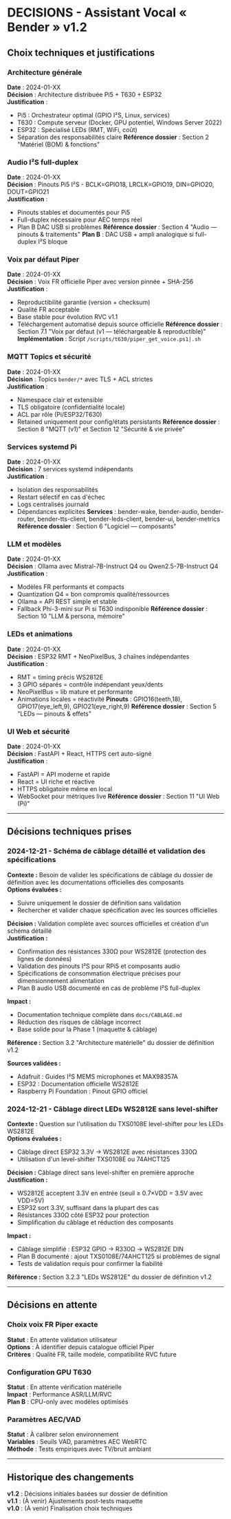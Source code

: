 # DECISIONS - Assistant Vocal « Bender » v1.2

## Choix techniques et justifications

### Architecture générale

**Date** : 2024-01-XX  
**Décision** : Architecture distribuée Pi5 + T630 + ESP32  
**Justification** : 
- Pi5 : Orchestrateur optimal (GPIO I²S, Linux, services)
- T630 : Compute serveur (Docker, GPU potentiel, Windows Server 2022)
- ESP32 : Spécialisé LEDs (RMT, WiFi, coût)
- Séparation des responsabilités claire
**Référence dossier** : Section 2 "Matériel (BOM) & fonctions"

### Audio I²S full-duplex

**Date** : 2024-01-XX  
**Décision** : Pinouts Pi5 I²S - BCLK=GPIO18, LRCLK=GPIO19, DIN=GPIO20, DOUT=GPIO21  
**Justification** : 
- Pinouts stables et documentés pour Pi5
- Full-duplex nécessaire pour AEC temps réel
- Plan B DAC USB si problèmes
**Référence dossier** : Section 4 "Audio — pinouts & traitements"
**Plan B** : DAC USB + ampli analogique si full-duplex I²S bloque

### Voix par défaut Piper

**Date** : 2024-01-XX  
**Décision** : Voix FR officielle Piper avec version pinnée + SHA-256  
**Justification** : 
- Reproductibilité garantie (version + checksum)
- Qualité FR acceptable
- Base stable pour évolution RVC v1.1
- Téléchargement automatisé depuis source officielle
**Référence dossier** : Section 7.1 "Voix par défaut (v1 — téléchargeable & reproductible)"
**Implémentation** : Script `/scripts/t630/piper_get_voice.ps1|.sh`

### MQTT Topics et sécurité

**Date** : 2024-01-XX  
**Décision** : Topics `bender/*` avec TLS + ACL strictes  
**Justification** : 
- Namespace clair et extensible
- TLS obligatoire (confidentialité locale)
- ACL par rôle (Pi/ESP32/T630)
- Retained uniquement pour config/états persistants
**Référence dossier** : Section 8 "MQTT (v1)" et Section 12 "Sécurité & vie privée"

### Services systemd Pi

**Date** : 2024-01-XX  
**Décision** : 7 services systemd indépendants  
**Justification** : 
- Isolation des responsabilités
- Restart sélectif en cas d'échec
- Logs centralisés journald
- Dépendances explicites
**Services** : bender-wake, bender-audio, bender-router, bender-tts-client, bender-leds-client, bender-ui, bender-metrics
**Référence dossier** : Section 6 "Logiciel — composants"

### LLM et modèles

**Date** : 2024-01-XX  
**Décision** : Ollama avec Mistral-7B-Instruct Q4 ou Qwen2.5-7B-Instruct Q4  
**Justification** : 
- Modèles FR performants et compacts
- Quantization Q4 = bon compromis qualité/ressources
- Ollama = API REST simple et stable
- Fallback Phi-3-mini sur Pi si T630 indisponible
**Référence dossier** : Section 10 "LLM & persona, mémoire"

### LEDs et animations

**Date** : 2024-01-XX  
**Décision** : ESP32 RMT + NeoPixelBus, 3 chaînes indépendantes  
**Justification** : 
- RMT = timing précis WS2812E
- 3 GPIO séparés = contrôle indépendant yeux/dents
- NeoPixelBus = lib mature et performante
- Animations locales = réactivité
**Pinouts** : GPIO16(teeth,18), GPIO17(eye_left,9), GPIO21(eye_right,9)
**Référence dossier** : Section 5 "LEDs — pinouts & effets"

### UI Web et sécurité

**Date** : 2024-01-XX  
**Décision** : FastAPI + React, HTTPS cert auto-signé  
**Justification** : 
- FastAPI = API moderne et rapide
- React = UI riche et réactive
- HTTPS obligatoire même en local
- WebSocket pour métriques live
**Référence dossier** : Section 11 "UI Web (Pi)"

---

## Décisions techniques prises

### 2024-12-21 - Schéma de câblage détaillé et validation des spécifications
**Contexte :** Besoin de valider les spécifications de câblage du dossier de définition avec les documentations officielles des composants  
**Options évaluées :**
- Suivre uniquement le dossier de définition sans validation
- Rechercher et valider chaque spécification avec les sources officielles

**Décision :** Validation complète avec sources officielles et création d'un schéma détaillé  
**Justification :** 
- Confirmation des résistances 330Ω pour WS2812E (protection des lignes de données)
- Validation des pinouts I²S pour RPi5 et composants audio
- Spécifications de consommation électrique précises pour dimensionnement alimentation
- Plan B audio USB documenté en cas de problème I²S full-duplex

**Impact :** 
- Documentation technique complète dans `docs/CABLAGE.md`
- Réduction des risques de câblage incorrect
- Base solide pour la Phase 1 (maquette & câblage)

**Référence :** Section 3.2 "Architecture matérielle" du dossier de définition v1.2

**Sources validées :**
- Adafruit : Guides I²S MEMS microphones et MAX98357A
- ESP32 : Documentation officielle WS2812E
- Raspberry Pi Foundation : Pinout GPIO officiel

### 2024-12-21 - Câblage direct LEDs WS2812E sans level-shifter
**Contexte :** Question sur l'utilisation du TXS0108E level-shifter pour les LEDs WS2812E  
**Options évaluées :**
- Câblage direct ESP32 3.3V → WS2812E avec résistances 330Ω
- Utilisation d'un level-shifter TXS0108E ou 74AHCT125

**Décision :** Câblage direct sans level-shifter en première approche  
**Justification :** 
- WS2812E acceptent 3.3V en entrée (seuil ≥ 0.7×VDD = 3.5V avec VDD=5V)
- ESP32 sort 3.3V, suffisant dans la plupart des cas
- Résistances 330Ω côté ESP32 pour protection
- Simplification du câblage et réduction des composants

**Impact :** 
- Câblage simplifié : ESP32 GPIO → R330Ω → WS2812E DIN
- Plan B documenté : ajout TXS0108E/74AHCT125 si problèmes de signal
- Tests de validation requis pour confirmer la fiabilité

**Référence :** Section 3.2.3 "LEDs WS2812E" du dossier de définition v1.2

---

## Décisions en attente

### Choix voix FR Piper exacte
**Statut** : En attente validation utilisateur  
**Options** : À identifier depuis catalogue officiel Piper  
**Critères** : Qualité FR, taille modèle, compatibilité RVC future

### Configuration GPU T630
**Statut** : En attente vérification matérielle  
**Impact** : Performance ASR/LLM/RVC  
**Plan B** : CPU-only avec modèles optimisés

### Paramètres AEC/VAD
**Statut** : À calibrer selon environnement  
**Variables** : Seuils VAD, paramètres AEC WebRTC  
**Méthode** : Tests empiriques avec TV/bruit ambiant

---

## Historique des changements

**v1.2** : Décisions initiales basées sur dossier de définition  
**v1.1** : (À venir) Ajustements post-tests maquette  
**v1.0** : (À venir) Finalisation choix techniques